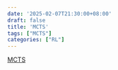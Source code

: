 ```yaml
---
date: '2025-02-07T21:30:00+08:00'
draft: false
title: 'MCTS'
tags: ["MCTS"]
categories: ["RL"]
---
```


[MCTS](https://xves6ft58q.feishu.cn/docx/OUZCdgxHJo1Y9cxH4K0cGQ17ncg?from=from_copylink)
